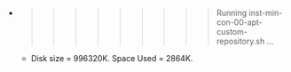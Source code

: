 * >>>>>>>>> Running inst-min-con-00-apt-custom-repository.sh ...
  * Disk size = 996320K. Space Used = 2864K.
